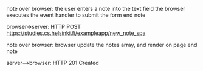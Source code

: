 note over browser:
the user enters a note into the text field
the browser executes the event handler
to submit the form
end note

browser->server: HTTP POST https://studies.cs.helsinki.fi/exampleapp/new_note_spa

note over browser:
browser update the notes
array, and render on page
end note

server-->browser: HTTP 201 Created